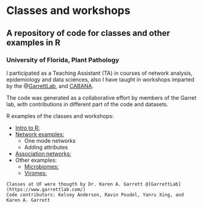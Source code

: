 # Classes and workshops
## A repository of code for classes and other examples in R
### University of Florida, Plant Pathology

I participated as a Teaching Assistant (TA) in courses of network analysis, epidemiology and data sciences, also I have taught in workshops imparted by the @[GarrettLab](https://www.garrettlab.com/), and [CABANA](https://www.ebi.ac.uk/training/events/2020/cabana-workshop-ngs-analysis-applied-virome-sequencing-agricultural-systems).

The code was generated as a collaborative effort by members of the Garret lab, with contributions in different part of the code and datasets. 

R examples of the classes and workshops:
* [Intro to R:](https://github.com/ricardoi/class_projects/blob/main/Intro_to_R_part1.R) 
* [Network examples:](https://github.com/ricardoi/class_projects/blob/main/Adding_Networks_Attributes.R) 
  + One mode networks
  + Adding attributes
* [Association networks:](https://github.com/ricardoi/class_projects/blob/main/Assoc_networks_example.R)
* Other examples:
  + [Microbiomes:](https://github.com/ricardoi/class_projects/tree/main/Microbiome_example)
  + [Viromes:](https://github.com/ricardoi/class_projects/tree/main/Mastrevirus_example)
   



```
Classes at UF were thougth by Dr. Karen A. Garrett @[GarrettLab](https://www.garrettlab.com/)
Code contributors: Kelsey Anderson, Ravin Poudel, Yanru Xing, and Karen A. Garrett
```


